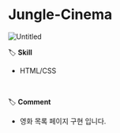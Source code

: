 # Jungle-Cinema
![Untitled](https://user-images.githubusercontent.com/102715022/167303887-ae4af62f-a43e-4b40-a532-0f6fe495525b.png)
<br>

🏷 <b>Skill</b>
<ul>
  <li>HTML/CSS</li>
</ul>
<br>

🏷 <b>Comment</b>
<ul>
  <li>영화 목록 페이지 구현 입니다.</li>
</ul>

